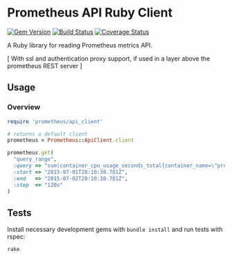 # Prometheus API Ruby Client

[![Gem Version][1]](http://badge.fury.io/rb/prometheus-api-client)
[![Build Status][2]](http://travis-ci.org/yaacov/prometheus_api_client_ruby)
[![Coverage Status][4]](https://coveralls.io/github/yaacov/prometheus_api_client_ruby?branch=master)

A Ruby library for reading Prometheus metrics API.

[ With ssl and authentication proxy support, if used in a layer above the prometheus REST server ]

## Usage

### Overview

```ruby
require 'prometheus/api_client'

# returns a default client
prometheus = Prometheus::ApiClient.client

prometheus.get(
  "query_range",
  :query => "sum(container_cpu_usage_seconds_total{container_name=\"prometheus-hgv4s\",job=\"kubernetes-nodes\"})",
  :start => "2015-07-01T20:10:30.781Z",
  :end   => "2015-07-02T20:10:30.781Z",
  :step  => "120s"
)
```

## Tests

Install necessary development gems with `bundle install` and run tests with
rspec:

```bash
rake
```

[1]: https://badge.fury.io/rb/prometheus-api-client.svg
[2]: https://secure.travis-ci.org/yaacov/prometheus_api_client_ruby.svg?branch=master
[3]: https://codeclimate.com/github/yaacov/prometheus_apiclient_ruby.svg
[4]: https://coveralls.io/repos/github/yaacov/prometheus_api_client_ruby/badge.svg?branch=master
